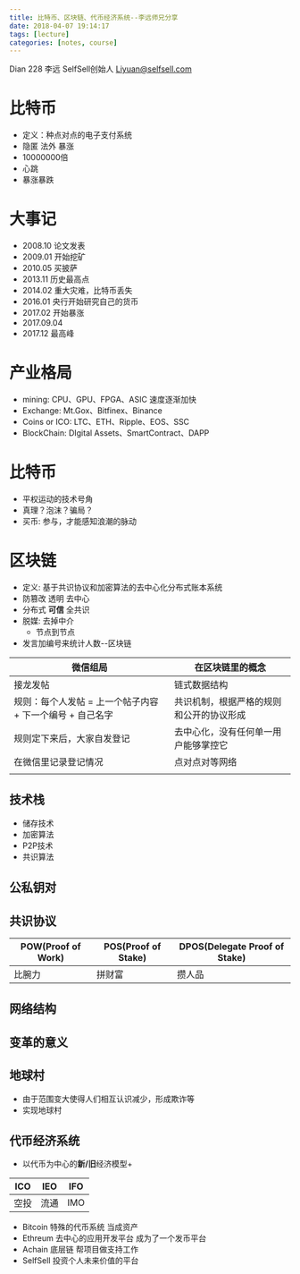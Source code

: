 ```yaml
---
title: 比特币、区块链、代币经济系统--李远师兄分享
date: 2018-04-07 19:14:17
tags: [lecture]
categories: [notes, course]
---
```


Dian 228 李远 SelfSell创始人
Liyuan@selfsell.com

# 比特币

- 定义：种点对点的电子支付系统
- 隐匿 法外 暴涨
- 10000000倍
- 心跳
- 暴涨暴跌

# 大事记

- 2008.10 论文发表
- 2009.01 开始挖矿
- 2010.05 买披萨
- 2013.11 历史最高点
- 2014.02 重大灾难，比特币丢失
- 2016.01 央行开始研究自己的货币
- 2017.02 开始暴涨
- 2017.09.04
- 2017.12 最高峰

# 产业格局

- mining: CPU、GPU、FPGA、ASIC 速度逐渐加快
- Exchange: Mt.Gox、Bitfinex、Binance
- Coins or ICO: LTC、ETH、Ripple、EOS、SSC
- BlockChain: DIgital Assets、SmartContract、DAPP

# 比特币

- 平权运动的技术号角
- 真理？泡沫？骗局？
- 买币: 参与，才能感知浪潮的脉动

# 区块链

- 定义: 基于共识协议和加密算法的去中心化分布式账本系统
- 防篡改 透明 去中心
- 分布式 **可信** 全共识
- 脱媒: 去掉中介
    - 节点到节点
- 发言加编号来统计人数--区块链

| 微信组局                                                  | 在区块链里的概念                         |
| --------------------------------------------------------- | ---------------------------------------- |
| 接龙发帖                                                   | 链式数据结构                             |
| 规则：每个人发帖 = 上一个帖子内容 + 下一个编号 + 自己名字 | 共识机制，根据严格的规则和公开的协议形成 |
| 规则定下来后，大家自发登记                                | 去中心化，没有任何单一用户能够掌控它     |
| 在微信里记录登记情况                                      | 点对点对等网络                           |
|                                                           |


## 技术栈
- 储存技术
- 加密算法
- P2P技术
- 共识算法

## 公私钥对

## 共识协议

| POW(Proof of Work) | POS(Proof of Stake) | DPOS(Delegate Proof of Stake) |
| ------------------ | ------------------- | ----------------------------- |
| 比腕力             | 拼财富              | 攒人品                        |

## 网络结构

## 变革的意义

## 地球村

- 由于范围变大使得人们相互认识减少，形成欺诈等
- 实现地球村

## 代币经济系统

- 以代币为中心的**新/旧**经济模型+

| ICO  | IEO  | IFO |
| ---- | ---- | --- |
| 空投 | 流通 | IMO |

- Bitcoin 特殊的代币系统 当成资产
- Ethreum 去中心的应用开发平台 成为了一个发币平台
- Achain 底层链 帮项目做支持工作
- SelfSell 投资个人未来价值的平台
